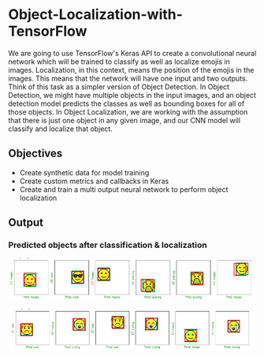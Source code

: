 # Object-Localization-with-TensorFlow
We are going to use TensorFlow's Keras API to create a convolutional neural network which will be trained to classify as well as localize emojis in images. Localization, in this context, means the position of the emojis in the images. This means that the network will have one input and two outputs. Think of this task as a simpler version of Object Detection. In Object Detection, we might have multiple objects in the input images, and an object detection model predicts the classes as well as bounding boxes for all of those objects. In Object Localization, we are working with the assumption that there is just one object in any given image, and our CNN model will classify and localize that object.

## Objectives
- Create synthetic data for model training
- Create custom metrics and callbacks in Keras
- Create and train a multi output neural network to perform object localization

## Output

### Predicted objects after classification & localization

![](https://github.com/MonishaBasak/Object-Localization-with-TensorFlow/blob/main/Outputs/object%20local2.PNG)

![Predicted object after classification & localization](Outputs/Object%20localization%201.PNG)


